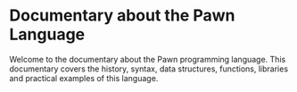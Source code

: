 # Documentary about the Pawn Language

Welcome to the documentary about the Pawn programming language. This documentary covers the history, syntax, data structures, functions, libraries and practical examples of this language.
